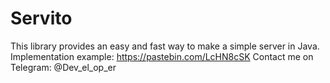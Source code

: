 # Servito
This library provides an easy and fast way to make a simple server in Java.
Implementation example: https://pastebin.com/LcHN8cSK
Contact me on Telegram: @Dev_el_op_er
